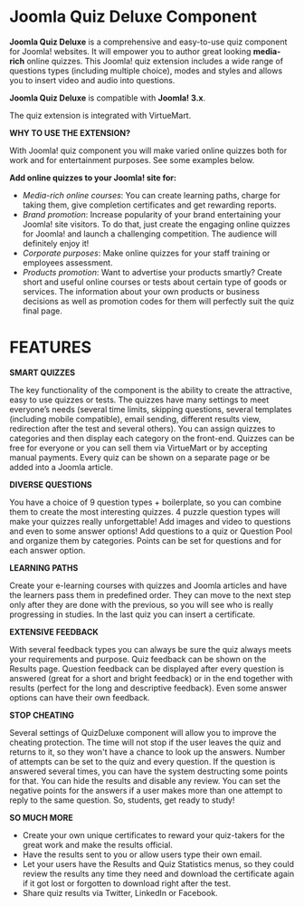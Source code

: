 # Joomla Quiz Deluxe Component
<b>Joomla Quiz Deluxe</b> is a comprehensive and easy-to-use quiz component for Joomla! websites. It will empower you to author great looking <b>media-rich</b> online quizzes. This Joomla! quiz extension includes a wide range of questions types (including multiple choice), modes and styles and allows you to insert video and audio into questions.

<b>Joomla Quiz Deluxe</b> is compatible with <b>Joomla! 3.x</b>.

The quiz extension is integrated with VirtueMart.

<b>WHY TO USE THE EXTENSION?</b>

With Joomla! quiz component you will make varied online quizzes both for work and for entertainment purposes. See some examples below.

<b>Add online quizzes to your Joomla! site for:</b>
- <i>Media-rich online courses</i>: You can create learning paths, charge for taking them, give completion certificates and get rewarding reports.
- <i>Brand promotion</i>: Increase popularity of your brand entertaining your Joomla! site visitors. To do that, just create the engaging online quizzes for Joomla! and launch a challenging competition. The audience will definitely enjoy it!
- <i>Corporate purposes</i>: Make online quizzes for your staff training or employees assessment.
- <i>Products promotion</i>: Want to advertise your products smartly? Create short and useful online courses or tests about certain type of goods or services. The information about your own products or business decisions as well as promotion codes for them will perfectly suit the quiz final page.

# <b>FEATURES</b>

<b>SMART QUIZZES</b>

The key functionality of the component is the ability to create the attractive, easy to use quizzes or tests. The quizzes have many settings to meet everyone’s needs (several time limits, skipping questions, several templates (including mobile compatible), email sending, different results view, redirection after the test and several others). You can assign quizzes to categories and then display each category on the front-end. Quizzes can be free for everyone or you can sell them via VirtueMart or by accepting manual payments. Every quiz can be shown on a separate page or be added into a Joomla article.

<b>DIVERSE QUESTIONS</b>

You have a choice of 9 question types + boilerplate, so you can combine them to create the most interesting quizzes. 4 puzzle question types will make your quizzes really unforgettable! Add images and video to questions and even to some answer options! Add questions to a quiz or Question Pool and organize them by categories. Points can be set for questions and for each answer option.

<b>LEARNING PATHS</b>

Create your e-learning courses with quizzes and Joomla articles and have the learners pass them in predefined order. They can move to the next step only after they are done with the previous, so you will see who is really progressing in studies. In the last quiz you can insert a certificate.

<b>EXTENSIVE FEEDBACK</b>

With several feedback types you can always be sure the quiz always meets your requirements and purpose. Quiz feedback can be shown on the Results page. Question feedback can be displayed after every question is answered (great for a short and bright feedback) or in the end together with results (perfect for the long and descriptive feedback). Even some answer options can have their own feedback.

<b>STOP CHEATING</b>

Several settings of QuizDeluxe component will allow you to improve the cheating protection. The time will not stop if the user leaves the quiz and returns to it, so they won't have a chance to look up the answers. Number of attempts can be set to the quiz and every question. If the question is answered several times, you can have the system destructing some points for that. You can hide the results and disable any review. You can set the negative points for the answers if a user makes more than one attempt to reply to the same question. So, students, get ready to study!

<b>SO MUCH MORE</b>
- Create your own unique certificates to reward your quiz-takers for the great work and make the results official.
- Have the results sent to you or allow users type their own email.
- Let your users have the Results and Quiz Statistics menus, so they could review the results any time they need and download the certificate again if it got lost or forgotten to download right after the test.
- Share quiz results via Twitter, LinkedIn or Facebook.
